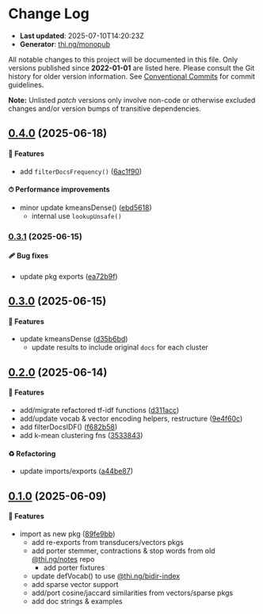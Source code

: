 # Change Log

- **Last updated**: 2025-07-10T14:20:23Z
- **Generator**: [thi.ng/monopub](https://thi.ng/monopub)

All notable changes to this project will be documented in this file.
Only versions published since **2022-01-01** are listed here.
Please consult the Git history for older version information.
See [Conventional Commits](https://conventionalcommits.org/) for commit guidelines.

**Note:** Unlisted _patch_ versions only involve non-code or otherwise excluded changes
and/or version bumps of transitive dependencies.

## [0.4.0](https://github.com/thi-ng/umbrella/tree/@thi.ng/text-analysis@0.4.0) (2025-06-18)

#### 🚀 Features

- add `filterDocsFrequency()` ([6ac1f90](https://github.com/thi-ng/umbrella/commit/6ac1f90))

#### ⏱ Performance improvements

- minor update kmeansDense() ([ebd5618](https://github.com/thi-ng/umbrella/commit/ebd5618))
  - internal use `lookupUnsafe()`

### [0.3.1](https://github.com/thi-ng/umbrella/tree/@thi.ng/text-analysis@0.3.1) (2025-06-15)

#### 🩹 Bug fixes

- update pkg exports ([ea72b9f](https://github.com/thi-ng/umbrella/commit/ea72b9f))

## [0.3.0](https://github.com/thi-ng/umbrella/tree/@thi.ng/text-analysis@0.3.0) (2025-06-15)

#### 🚀 Features

- update kmeansDense ([d35b6bd](https://github.com/thi-ng/umbrella/commit/d35b6bd))
  - update results to include original `docs` for each cluster

## [0.2.0](https://github.com/thi-ng/umbrella/tree/@thi.ng/text-analysis@0.2.0) (2025-06-14)

#### 🚀 Features

- add/migrate refactored tf-idf functions ([d311acc](https://github.com/thi-ng/umbrella/commit/d311acc))
- add/update vocab & vector encoding helpers, restructure ([9e4f60c](https://github.com/thi-ng/umbrella/commit/9e4f60c))
- add filterDocsIDF() ([f682b58](https://github.com/thi-ng/umbrella/commit/f682b58))
- add k-mean clustering fns ([3533843](https://github.com/thi-ng/umbrella/commit/3533843))

#### ♻️ Refactoring

- update imports/exports ([a44be87](https://github.com/thi-ng/umbrella/commit/a44be87))

## [0.1.0](https://github.com/thi-ng/umbrella/tree/@thi.ng/text-analysis@0.1.0) (2025-06-09)

#### 🚀 Features

- import as new pkg ([89fe9bb](https://github.com/thi-ng/umbrella/commit/89fe9bb))
  - add re-exports from transducers/vectors pkgs
  - add porter stemmer, contractions & stop words from old [@thi.ng/notes](https://github.com/thi-ng/umbrella/tree/main/packages/notes) repo
    - add porter fixtures
  - update defVocab() to use [@thi.ng/bidir-index](https://github.com/thi-ng/umbrella/tree/main/packages/bidir-index)
  - add sparse vector support
  - add/port cosine/jaccard similarities from vectors/sparse pkgs
  - add doc strings & examples
